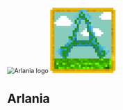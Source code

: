 ![Arlania logo]()
<img src="https://github.com/LegendAmber/Arlania/blob/main/Arlania.png" width="150" height="150">
# Arlania
